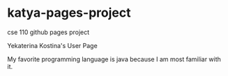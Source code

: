 # katya-pages-project
cse 110 github pages project

Yekaterina Kostina's User Page

My favorite programming language is java because I am most familiar with it. 
